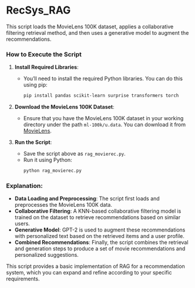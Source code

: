 # RecSys_RAG
This script loads the MovieLens 100K dataset, applies a collaborative filtering retrieval method, and then uses a generative model to augment the recommendations. 


### How to Execute the Script

1. **Install Required Libraries**:
   - You’ll need to install the required Python libraries. You can do this using pip:
     ```bash
     pip install pandas scikit-learn surprise transformers torch
     ```

2. **Download the MovieLens 100K Dataset**:
   - Ensure that you have the MovieLens 100K dataset in your working directory under the path `ml-100k/u.data`. You can download it from [MovieLens](https://grouplens.org/datasets/movielens/100k/).

3. **Run the Script**:
   - Save the script above as `rag_movierec.py`.
   - Run it using Python:
     ```bash
     python rag_movierec.py
     ```

### Explanation:

- **Data Loading and Preprocessing**: The script first loads and preprocesses the MovieLens 100K data.
- **Collaborative Filtering**: A KNN-based collaborative filtering model is trained on the dataset to retrieve recommendations based on similar users.
- **Generative Model**: GPT-2 is used to augment these recommendations with personalized text based on the retrieved items and a user profile.
- **Combined Recommendations**: Finally, the script combines the retrieval and generation steps to produce a set of movie recommendations and personalized suggestions.

This script provides a basic implementation of RAG for a recommendation system, which you can expand and refine according to your specific requirements.
